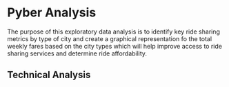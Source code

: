 # Pyber Analysis
The purpose of this exploratory data analysis is to identify key ride sharing metrics by type of city 
and create a graphical representation fo the total weekly fares based on the city types which will help 
improve access to ride sharing services and determine ride affordability.

## Technical Analysis

